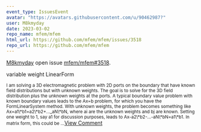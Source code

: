 ```yaml
---
event_type: IssuesEvent
avatar: "https://avatars.githubusercontent.com/u/90462987?"
user: M8kmyday
date: 2023-03-02
repo_name: mfem/mfem
html_url: https://github.com/mfem/mfem/issues/3518
repo_url: https://github.com/mfem/mfem
---
```


<a href='https://github.com/M8kmyday' target='_blank'>M8kmyday</a> open issue <a href='https://github.com/mfem/mfem/issues/3518' target='_blank'>mfem/mfem#3518</a>.

<p>variable weight LinearForm</p><small>I am solving a 3D electromagnetic problem with 2D ports on the boundary that have known field distributions but with unknown weights.  The goal is to solve for the 3D field distribution plus the unknown weights at the ports.  A typical boundary value problem with known boundary values leads to the Ax=b problem, for which you have the FormLinearSystem method.  With unknown weights, the problem becomes something like Ax=a1\*b1+a2\*b2+..._aN\*bN, where ai are the unknown weights and bj are known.  Setting one weight to 1, say a1 for discussion purposes, leads to Ax-a2\*b2-...-aN\*bN=a1\*b1.  In matrix form, this could be...</small><a href='https://github.com/mfem/mfem/issues/3518' target='_blank'>View Comment</a>